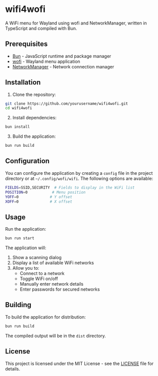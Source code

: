 # wifi4wofi

A WiFi menu for Wayland using wofi and NetworkManager, written in TypeScript and compiled with Bun.

## Prerequisites

- [Bun](https://bun.sh/) - JavaScript runtime and package manager
- [wofi](https://hg.sr.ht/~scoopta/wofi) - Wayland menu application
- [NetworkManager](https://networkmanager.dev/) - Network connection manager

## Installation

1. Clone the repository:
```bash
git clone https://github.com/yourusername/wifi4wofi.git
cd wifi4wofi
```

2. Install dependencies:
```bash
bun install
```

3. Build the application:
```bash
bun run build
```

## Configuration

You can configure the application by creating a `config` file in the project directory or at `~/.config/wofi/wifi`. The following options are available:

```bash
FIELDS=SSID,SECURITY  # Fields to display in the WiFi list
POSITION=0           # Menu position
YOFF=0              # Y offset
XOFF=0              # X offset
```

## Usage

Run the application:
```bash
bun run start
```

The application will:
1. Show a scanning dialog
2. Display a list of available WiFi networks
3. Allow you to:
   - Connect to a network
   - Toggle WiFi on/off
   - Manually enter network details
   - Enter passwords for secured networks

## Building

To build the application for distribution:
```bash
bun run build
```

The compiled output will be in the `dist` directory.

## License

This project is licensed under the MIT License - see the [LICENSE](LICENSE) file for details.

